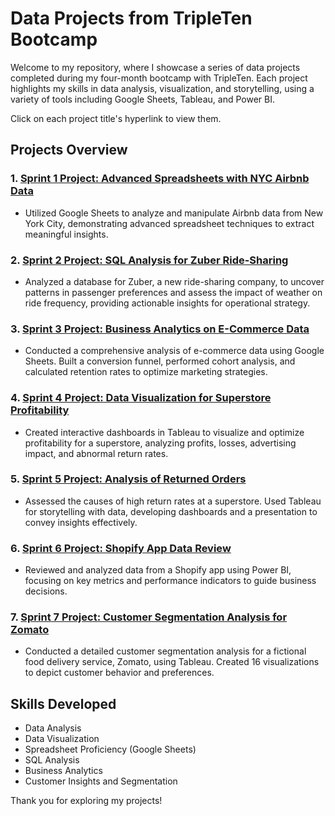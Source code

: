 # Data Projects from TripleTen Bootcamp

Welcome to my repository, where I showcase a series of data projects completed during my four-month bootcamp with TripleTen. Each project highlights my skills in data analysis, visualization, and storytelling, using a variety of tools including Google Sheets, Tableau, and Power BI.

Click on each project title's hyperlink to view them.

## Projects Overview

### 1. [Sprint 1 Project: Advanced Spreadsheets with NYC Airbnb Data](https://docs.google.com/spreadsheets/d/1RW7gv8VnuC4BtNW5zykD02s2AfKaViL2aPCguBPNVIc/edit?usp=sharing)
- Utilized Google Sheets to analyze and manipulate Airbnb data from New York City, demonstrating advanced spreadsheet techniques to extract meaningful insights.

### 2. [Sprint 2 Project: SQL Analysis for Zuber Ride-Sharing](Sprint-2-Project-SQL)
- Analyzed a database for Zuber, a new ride-sharing company, to uncover patterns in passenger preferences and assess the impact of weather on ride frequency, providing actionable insights for operational strategy.

### 3. [Sprint 3 Project: Business Analytics on E-Commerce Data](https://docs.google.com/spreadsheets/d/1-ZK2q5vcc-JhQiw2JDsw8x4uVwynU9ZPsWONekCAutQ/edit?usp=sharing)
- Conducted a comprehensive analysis of e-commerce data using Google Sheets. Built a conversion funnel, performed cohort analysis, and calculated retention rates to optimize marketing strategies.

### 4. [Sprint 4 Project: Data Visualization for Superstore Profitability](https://public.tableau.com/views/Sprint4-Project-AidenSubers/Sprint4-Project?:language=en-US&:sid=&:redirect=auth&:display_count=n&:origin=viz_share_link)
- Created interactive dashboards in Tableau to visualize and optimize profitability for a superstore, analyzing profits, losses, advertising impact, and abnormal return rates.

### 5. [Sprint 5 Project: Analysis of Returned Orders](https://public.tableau.com/views/Sprint5-Project-AidenSubers/Presentation?:language=en-US&publish=yes&:sid=&:redirect=auth&:display_count=n&:origin=viz_share_link)
- Assessed the causes of high return rates at a superstore. Used Tableau for storytelling with data, developing dashboards and a presentation to convey insights effectively.

### 6. [Sprint 6 Project: Shopify App Data Review](Sprint6Project-AidenSubers_1728399987.zip)
- Reviewed and analyzed data from a Shopify app using Power BI, focusing on key metrics and performance indicators to guide business decisions.

### 7. [Sprint 7 Project: Customer Segmentation Analysis for Zomato](https://public.tableau.com/views/TripleTen-FinalProject-ZomatoCustomerAnalysis/ZomatoCustomerAnalysis?:language=en-US&publish=yes&:sid=&:redirect=auth&:display_count=n&:origin=viz_share_link)
- Conducted a detailed customer segmentation analysis for a fictional food delivery service, Zomato, using Tableau. Created 16 visualizations to depict customer behavior and preferences.

## Skills Developed
- Data Analysis
- Data Visualization
- Spreadsheet Proficiency (Google Sheets)
- SQL Analysis
- Business Analytics
- Customer Insights and Segmentation


Thank you for exploring my projects!
